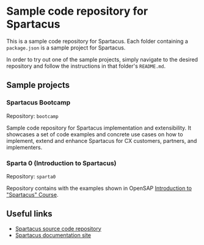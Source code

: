 # Sample code repository for Spartacus

This is a sample code repository for Spartacus. Each folder containing a `package.json` is a sample project for Spartacus.

In order to try out one of the sample projects, simply navigate to the desired repository and follow the instructions in that folder's `README.md`.

## Sample projects

### Spartacus Bootcamp

Repository: `bootcamp`

Sample code repository for Spartacus implementation and extensibility. It showcases a set of code examples and concrete use cases on how to implement, extend and enhance Spartacus for CX customers, partners, and implementers.

### Sparta 0 (Introduction to Spartacus)

Repository: `sparta0`

Repository contains with the examples shown in OpenSAP [Introduction to "Spartacus" Course](https://open.sap.com/courses/sparta0).

## Useful links

- [Spartacus source code repository](https://github.com/SAP/spartacus)
- [Spartacus documentation site](https://sap.github.io/spartacus-docs/)
